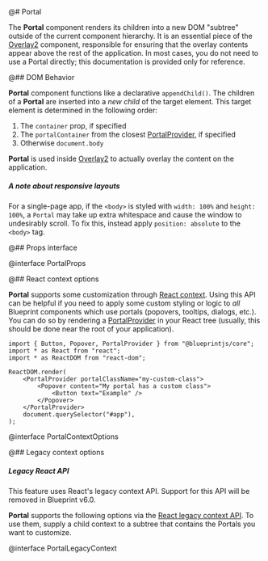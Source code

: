 @# Portal

The **Portal** component renders its children into a new DOM "subtree" outside of the current component
hierarchy. It is an essential piece of the [Overlay2](#core/components/overlay2) component, responsible for
ensuring that the overlay contents appear above the rest of the application. In most cases, you do not
need to use a Portal directly; this documentation is provided only for reference.

@## DOM Behavior

**Portal** component functions like a declarative `appendChild()`. The children of a **Portal** are inserted into a _new child_ of the target element. This target element is determined in the following order:

1. The `container` prop, if specified
2. The `portalContainer` from the closest [PortalProvider](#core/context/portal-provider), if specified
3. Otherwise `document.body`

**Portal** is used inside [Overlay2](#core/components/overlay2) to actually overlay the content on the
application.

<div class="@ns-callout @ns-intent-warning @ns-icon-move @ns-callout-has-body-content">
    <h5 class="@ns-heading">A note about responsive layouts</h5>

For a single-page app, if the `<body>` is styled with `width: 100%` and `height: 100%`, a `Portal`
may take up extra whitespace and cause the window to undesirably scroll. To fix this, instead
apply `position: absolute` to the `<body>` tag.

</div>

@## Props interface

@interface PortalProps

@## React context options

**Portal** supports some customization through [React context](https://react.dev/learn/passing-data-deeply-with-context).
Using this API can be helpful if you need to apply some custom styling or logic to _all_ Blueprint
components which use portals (popovers, tooltips, dialogs, etc.). You can do so by rendering a
[PortalProvider](#core/context/portal-provider) in your React tree
(usually, this should be done near the root of your application).

```tsx
import { Button, Popover, PortalProvider } from "@blueprintjs/core";
import * as React from "react";
import * as ReactDOM from "react-dom";

ReactDOM.render(
    <PortalProvider portalClassName="my-custom-class">
        <Popover content="My portal has a custom class">
            <Button text="Example" />
        </Popover>
    </PortalProvider>
    document.querySelector("#app"),
);
```

@interface PortalContextOptions

@## Legacy context options

<div class="@ns-callout @ns-intent-danger @ns-icon-error @ns-callout-has-body-content">
    <h5 class="@ns-heading">Legacy React API</h5>

This feature uses React's legacy context API. Support for this API will be removed in Blueprint v6.0.

</div>

**Portal** supports the following options via the [React legacy context API](https://reactjs.org/docs/legacy-context.html).
To use them, supply a child context to a subtree that contains the Portals you want to customize.

@interface PortalLegacyContext
